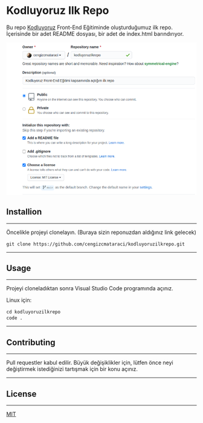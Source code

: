 # Kodluyoruz Ilk Repo
Bu repo [Kodluyoruz](https://www.kodluyoruz.org) Front-End      Eğitiminde oluşturduğumuz ilk repo. İçerisinde bir adet README dosyası, bir adet de index.html barındırıyor.

![](https://raw.githubusercontent.com/Kodluyoruz/taskforce/main/git/odev1/figures/github.png)

## Installion 
---
Öncelikle projeyi clonelayın. (Buraya sizin reponuzdan aldığınız link gelecek)

```
git clone https://github.com/cengizcmataraci/kodluyoruzilkrepo.git
```

---

##  Usage
---
Projeyi cloneladıktan sonra Visual Studio Code programında açınız.

Linux için:


```
cd kodluyoruzilkrepo
code .
```
 
---

##  Contributing
---

Pull requestler kabul edilir. Büyük değişiklikler için, lütfen önce neyi değiştirmek istediğinizi tartışmak için bir konu açınız.

---

##  License
---

[MIT](https://choosealicense.com/licenses/mit/)
